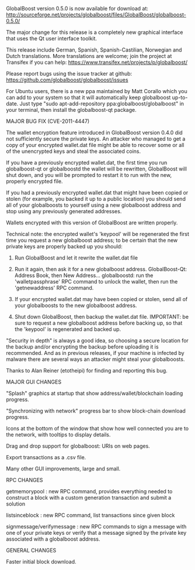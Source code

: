 GlobalBoost version 0.5.0 is now available for download at:
http://sourceforge.net/projects/globalboost/files/GlobalBoost/globalboost-0.5.0/

The major change for this release is a completely new graphical interface that uses the Qt user interface toolkit.

This release include German, Spanish, Spanish-Castilian, Norwegian and Dutch translations. More translations are welcome; join the project at Transifex if you can help:
https://www.transifex.net/projects/p/globalboost/

Please report bugs using the issue tracker at github:
https://github.com/globalboost/globalboost/issues

For Ubuntu users, there is a new ppa maintained by Matt Corallo which you can add to your system so that it will automatically keep globalboost up-to-date.  Just type "sudo apt-add-repository ppa:globalboost/globalboost" in your terminal, then install the globalboost-qt package.

MAJOR BUG FIX  (CVE-2011-4447)

The wallet encryption feature introduced in GlobalBoost version 0.4.0 did not sufficiently secure the private keys. An attacker who
managed to get a copy of your encrypted wallet.dat file might be able to recover some or all of the unencrypted keys and steal the
associated coins.

If you have a previously encrypted wallet.dat, the first time you run globalboost-qt or globalboostd the wallet will be rewritten, GlobalBoost will
shut down, and you will be prompted to restart it to run with the new, properly encrypted file.

If you had a previously encrypted wallet.dat that might have been copied or stolen (for example, you backed it up to a public
location) you should send all of your globalboosts to yourself using a new globalboost address and stop using any previously generated addresses.

Wallets encrypted with this version of GlobalBoost are written properly.

Technical note: the encrypted wallet's 'keypool' will be regenerated the first time you request a new globalboost address; to be certain that the
new private keys are properly backed up you should:

1. Run GlobalBoost and let it rewrite the wallet.dat file

2. Run it again, then ask it for a new globalboost address.
GlobalBoost-Qt: Address Book, then New Address...
globalboostd: run the 'walletpassphrase' RPC command to unlock the wallet,  then run the 'getnewaddress' RPC command.

3. If your encrypted wallet.dat may have been copied or stolen, send  all of your globalboosts to the new globalboost address.

4. Shut down GlobalBoost, then backup the wallet.dat file.
IMPORTANT: be sure to request a new globalboost address before backing up, so that the 'keypool' is regenerated and backed up.

"Security in depth" is always a good idea, so choosing a secure location for the backup and/or encrypting the backup before uploading it is recommended. And as in previous releases, if your machine is infected by malware there are several ways an attacker might steal your globalboosts.

Thanks to Alan Reiner (etotheipi) for finding and reporting this bug.

MAJOR GUI CHANGES

"Splash" graphics at startup that show address/wallet/blockchain loading progress.

"Synchronizing with network" progress bar to show block-chain download progress.

Icons at the bottom of the window that show how well connected you are to the network, with tooltips to display details.

Drag and drop support for globalboost: URIs on web pages.

Export transactions as a .csv file.

Many other GUI improvements, large and small.

RPC CHANGES

getmemorypool : new RPC command, provides everything needed to construct a block with a custom generation transaction and submit a solution

listsinceblock : new RPC command, list transactions since given block

signmessage/verifymessage : new RPC commands to sign a message with one of your private keys or verify that a message signed by the private key associated with a globalboost address.

GENERAL CHANGES

Faster initial block download.
